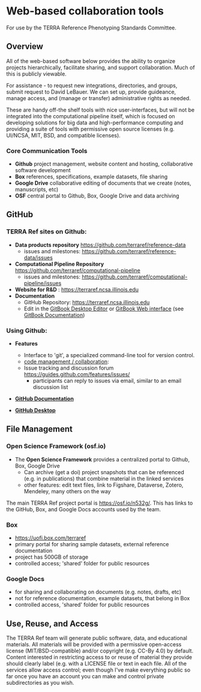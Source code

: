 # Web-based collaboration tools

For use by the TERRA Reference Phenotyping Standards Committee.

## Overview

All of the web-based software below provides the ability to organize projects hierarchically, facilitate sharing, and support collaboration. Much of this is publicly viewable. 

For assistance - to request new integrations, directories, and groups, submit request to David LeBauer. We can set up, provide guideance, manage access, and (manage or transfer) administrative rights as needed.

These are handy off-the shelf tools with nice user-interfaces, but will not be integrated into the computational pipeline itself, which is focused on developing solutions for big data and high-performance computing and providing a suite of tools with permissive open source licenses (e.g. UI/NCSA, MIT, BSD, and compatible licenses).

### Core Communication Tools

* **Github** project management, website content and hosting, collaborative software development 
* **Box** references, specifications, example datasets, file sharing
* **Google Drive** collaborative editing of documents that we create (notes, manuscripts, etc)
* **OSF** central portal to Github, Box, Google Drive and data archiving 


## GitHub 

### TERRA Ref sites on Github:

* **Data products repository** https://github.com/terraref/reference-data
  * issues and milestones: https://github.com/terraref/reference-data/issues
* **Computational Pipeline Repository** https://github.com/terraref/computational-pipeline
  * issues and milestones: https://github.com/terraref/computational-pipeline/issues
* **Website for R&D** : https://terraref.ncsa.illinois.edu
* **Documentation** 
  * GitHub Repository: https://terraref.ncsa.illinois.edu
  * Edit in the [GitBook Desktop Editor](https://www.gitbook.com/editor) or [GitBook Web interface](https://www.gitbook.com/book/dlebauer/terraref-documentation/details) (see [GitBook Documentation](http://toolchain.gitbook.com/))

### Using Github:

* **Features**
  * Interface to 'git', a specialized command-line tool for version control. 
  * [code management / collaboration](https://github.com/features):  
  * Issue tracking and discussion forum https://guides.github.com/features/issues/
    * participants can reply to issues via email, similar to an email discussion list

* **[GitHub Documentation](https://guides.github.com/)** 
* **[GitHub Desktop](https://desktop.github.com/)** 

## File Management

### Open Science Framework (osf.io)

* The **Open Science Framework** provides a centralized portal to Github, Box, Google Drive 
  * Can archive (get a doi) project snapshots that can be referenced (e.g. in publications) that combine material in the linked services
  * other features: edit text files, link to Figshare, Dataverse, Zotero, Mendeley, many others on the way

The main TERRA Ref project portal is https://osf.io/n532g/. This has links to the GitHub, Box, and Google Docs accounts used by the team.

### Box 

* https://uofi.box.com/terraref
* primary portal for sharing sample datasets, external reference documentation 
* project has 500GB of storage
* controlled access; 'shared' folder for public resources

### Google Docs

* for sharing and collaborating on documents (e.g. notes, drafts, etc)
* not for reference documentation, example datasets, that belong in Box 
* controlled access, 'shared' folder for public resources



## Use, Reuse, and Access 

The TERRA Ref team will generate public software, data, and educational materials. All materials will be provided with a permissive open-access license (MIT/BSD-compatible) and/or copyright (e.g. CC-By 4.0) by default. Content interested in restricting access to or reuse of material they provide should clearly label (e.g. with a LICENSE file or text in each file. 
All of the services allow access control; even though I've make everything public so far once you have an account you can make and control private subdirectories as you wish.

